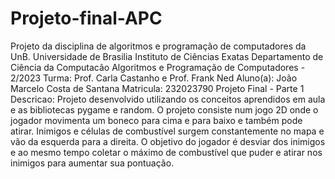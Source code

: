 # Projeto-final-APC
Projeto da disciplina de algoritmos e programação de computadores da UnB.
Universidade de Brasilia
Instituto de Ciências Exatas
Departamento de Ciência da Computacão
Algoritmos e Programação de Computadores - 2/2023
Turma: Prof. Carla Castanho e Prof. Frank Ned
Aluno(a): João Marcelo Costa de Santana
Matricula: 232023790
Projeto Final - Parte 1
Descricao: Projeto desenvolvido utilizando os conceitos aprendidos em aula e
as bibliotecas pygame e random. O projeto consiste num jogo 2D onde o jogador 
movimenta um boneco para cima e para baixo e também pode atirar. Inimigos e
células de combustível surgem constantemente no mapa e vão da esquerda para 
a direita. O objetivo do jogador é desviar dos inimigos e ao mesmo tempo coletar
o máximo de combustível que puder e atirar nos inimigos para aumentar sua pontuação.